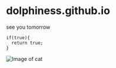 # dolphiness.github.io
see you tomorrow

    if(true){
      return true;
    }

![Image of cat](http://img2.3lian.com/2014/f6/178/d/32.jpg)
